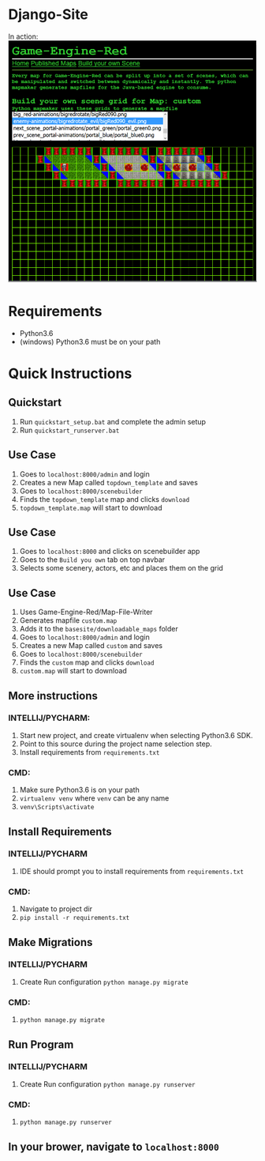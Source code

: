 # Django-Site
In action: ![screen](screen.jpg?raw=true "Oscreen")

Requirements
===
* Python3.6
* (windows) Python3.6 must be on your path

Quick Instructions
===
## Quickstart
1. Run `quickstart_setup.bat` and complete the admin setup
1. Run `quickstart_runserver.bat`

## Use Case
1. Goes to `localhost:8000/admin` and login
1. Creates a new Map called `topdown_template` and saves
1. Goes to `localhost:8000/scenebuilder`
1. Finds the `topdown_template` map and clicks `download`
1. `topdown_template.map` will start to download

## Use Case
1. Goes to `localhost:8000` and clicks on scenebuilder app
1. Goes to the `Build you own` tab on top navbar
1. Selects some scenery, actors, etc and places them on the grid

## Use Case
1. Uses Game-Engine-Red/Map-File-Writer
1. Generates mapfile `custom.map`
1. Adds it to the `basesite/downloadable_maps` folder
1. Goes to `localhost:8000/admin` and login
1. Creates a new Map called `custom` and saves
1. Goes to `localhost:8000/scenebuilder`
1. Finds the `custom` map and clicks `download`
1. `custom.map` will start to download

## More instructions
### INTELLIJ/PYCHARM: 
1. Start new project, and create virtualenv when selecting
  Python3.6 SDK.  
1. Point to this source during the project name selection step.
1. Install requirements from `requirements.txt`

### CMD:
1. Make sure Python3.6 is on your path
1. `virtualenv venv` where `venv` can be any name
1. `venv\Scripts\activate`

## Install Requirements

### INTELLIJ/PYCHARM
1. IDE should prompt you to install requirements from `requirements.txt`

### CMD:
1. Navigate to project dir
1. `pip install -r requirements.txt`

## Make Migrations

### INTELLIJ/PYCHARM
1. Create Run configuration `python manage.py migrate`

### CMD:
1. `python manage.py migrate`

## Run Program

### INTELLIJ/PYCHARM
1. Create Run configuration `python manage.py runserver`

### CMD:
1. `python manage.py runserver`

## In your brower, navigate to `localhost:8000`
